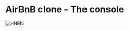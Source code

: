 # AirBnB clone - The console
![HNBN](https://s3.amazonaws.com/alx-intranet.hbtn.io/uploads/medias/2018/6/65f4a1dd9c51265f49d0.png?X-Amz-Algorithm=AWS4-HMAC-SHA256&X-Amz-Credential=AKIARDDGGGOUSBVO6H7D%2F20220829%2Fus-east-1%2Fs3%2Faws4_request&X-Amz-Date=20220829T031841Z&X-Amz-Expires=86400&X-Amz-SignedHeaders=host&X-Amz-Signature=d01a047c3ed9bd04a90f6a328ad2719fb7d75abec8d87c6ea22ef564bfcca624)
